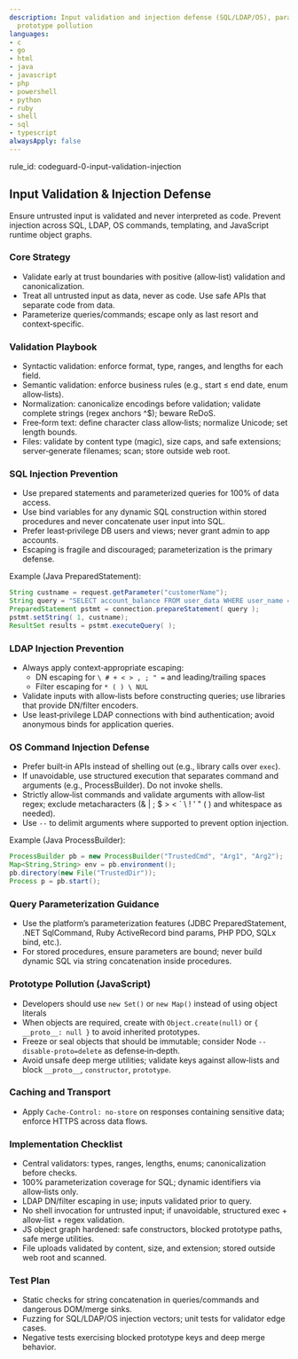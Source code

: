 ```yaml
---
description: Input validation and injection defense (SQL/LDAP/OS), parameterization,
  prototype pollution
languages:
- c
- go
- html
- java
- javascript
- php
- powershell
- python
- ruby
- shell
- sql
- typescript
alwaysApply: false
---
```


rule_id: codeguard-0-input-validation-injection

## Input Validation & Injection Defense

Ensure untrusted input is validated and never interpreted as code. Prevent injection across SQL, LDAP, OS commands, templating, and JavaScript runtime object graphs.

### Core Strategy
- Validate early at trust boundaries with positive (allow‑list) validation and canonicalization.
- Treat all untrusted input as data, never as code. Use safe APIs that separate code from data.
- Parameterize queries/commands; escape only as last resort and context‑specific.

### Validation Playbook
- Syntactic validation: enforce format, type, ranges, and lengths for each field.
- Semantic validation: enforce business rules (e.g., start ≤ end date, enum allow‑lists).
- Normalization: canonicalize encodings before validation; validate complete strings (regex anchors ^$); beware ReDoS.
- Free‑form text: define character class allow‑lists; normalize Unicode; set length bounds.
- Files: validate by content type (magic), size caps, and safe extensions; server‑generate filenames; scan; store outside web root.

### SQL Injection Prevention
- Use prepared statements and parameterized queries for 100% of data access.
- Use bind variables for any dynamic SQL construction within stored procedures and never concatenate user input into SQL.
- Prefer least‑privilege DB users and views; never grant admin to app accounts.
- Escaping is fragile and discouraged; parameterization is the primary defense.

Example (Java PreparedStatement):
```java
String custname = request.getParameter("customerName");
String query = "SELECT account_balance FROM user_data WHERE user_name = ? ";  
PreparedStatement pstmt = connection.prepareStatement( query );
pstmt.setString( 1, custname);
ResultSet results = pstmt.executeQuery( );
```

### LDAP Injection Prevention
- Always apply context‑appropriate escaping:
  - DN escaping for `\ # + < > , ; " =` and leading/trailing spaces
  - Filter escaping for `* ( ) \ NUL`
- Validate inputs with allow‑lists before constructing queries; use libraries that provide DN/filter encoders.
- Use least‑privilege LDAP connections with bind authentication; avoid anonymous binds for application queries.

### OS Command Injection Defense
- Prefer built‑in APIs instead of shelling out (e.g., library calls over `exec`).
- If unavoidable, use structured execution that separates command and arguments (e.g., ProcessBuilder). Do not invoke shells.
- Strictly allow‑list commands and validate arguments with allow‑list regex; exclude metacharacters (& | ; $ > < ` \ ! ' " ( ) and whitespace as needed).
- Use `--` to delimit arguments where supported to prevent option injection.

Example (Java ProcessBuilder):
```java
ProcessBuilder pb = new ProcessBuilder("TrustedCmd", "Arg1", "Arg2");
Map<String,String> env = pb.environment();
pb.directory(new File("TrustedDir"));
Process p = pb.start();
```

### Query Parameterization Guidance
- Use the platform’s parameterization features (JDBC PreparedStatement, .NET SqlCommand, Ruby ActiveRecord bind params, PHP PDO, SQLx bind, etc.).
- For stored procedures, ensure parameters are bound; never build dynamic SQL via string concatenation inside procedures.

### Prototype Pollution (JavaScript)
- Developers should use `new Set()` or `new Map()` instead of using object literals
- When objects are required, create with `Object.create(null)` or `{ __proto__: null }` to avoid inherited prototypes.
- Freeze or seal objects that should be immutable; consider Node `--disable-proto=delete` as defense‑in‑depth.
- Avoid unsafe deep merge utilities; validate keys against allow‑lists and block `__proto__`, `constructor`, `prototype`.

### Caching and Transport
- Apply `Cache-Control: no-store` on responses containing sensitive data; enforce HTTPS across data flows.

### Implementation Checklist
- Central validators: types, ranges, lengths, enums; canonicalization before checks.
- 100% parameterization coverage for SQL; dynamic identifiers via allow‑lists only.
- LDAP DN/filter escaping in use; inputs validated prior to query.
- No shell invocation for untrusted input; if unavoidable, structured exec + allow‑list + regex validation.
- JS object graph hardened: safe constructors, blocked prototype paths, safe merge utilities.
- File uploads validated by content, size, and extension; stored outside web root and scanned.

### Test Plan
- Static checks for string concatenation in queries/commands and dangerous DOM/merge sinks.
- Fuzzing for SQL/LDAP/OS injection vectors; unit tests for validator edge cases.
- Negative tests exercising blocked prototype keys and deep merge behavior.
